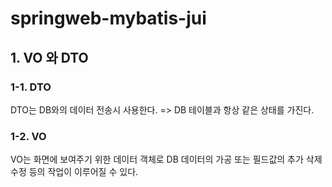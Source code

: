 # springweb-mybatis-jui

## 1. VO 와 DTO

### 1-1. DTO
DTO는 DB와의 데이터 전송시 사용한다.
=> DB 테이블과 항상 같은 상태를 가진다.

### 1-2. VO
VO는 화면에 보여주기 위한 데이터 객체로 DB 데이터의 가공 또는
필드값의 추가 삭제 수정 등의 작업이 이루어질 수 있다.